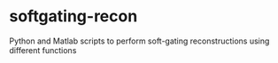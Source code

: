 # softgating-recon
Python and Matlab scripts to perform soft-gating reconstructions using different functions
